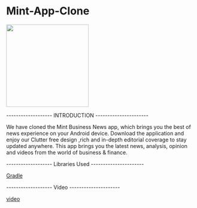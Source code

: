 # Mint-App-Clone

<img src="https://images.livemint.com/static/livemint-logo-v2.svg" width="220">

------------------- INTRODUCTION ----------------------

We have cloned the Mint Business News app, which brings you the best of news experience on your Android device.  Download the application and enjoy our Clutter free design ,rich and in-depth editorial coverage to stay updated anywhere. This app brings you the latest news, analysis, opinion and videos from the world of business & finance.



------------------- Libraries Used ----------------------

[Gradle](https://github.com/pravin5551/Mint-App-Clone/blob/Praneeth/Mint/app/build.gradle)

-------------------  Video ---------------------

[video](https://user-images.githubusercontent.com/38027375/115205513-46dadb80-a117-11eb-9ada-2ac84f5b269a.mp4)
